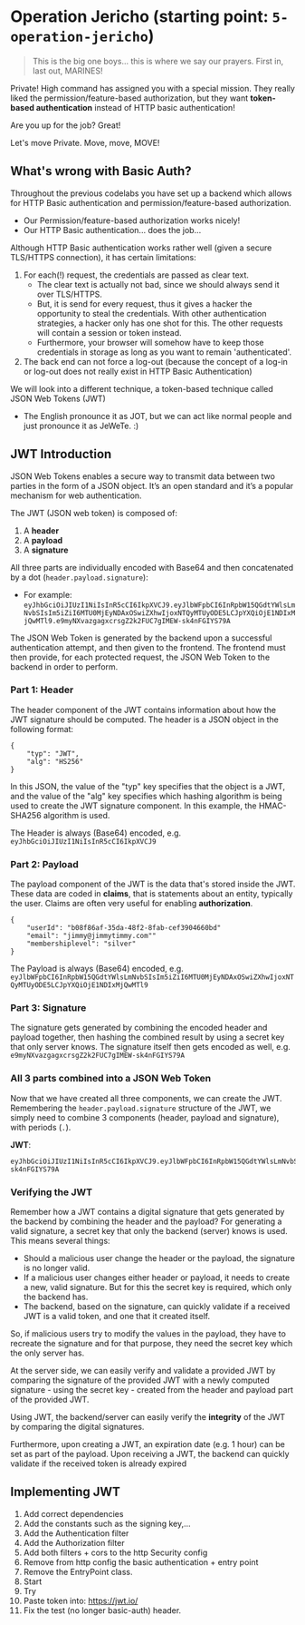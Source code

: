 # Operation Jericho (starting point: `5-operation-jericho`)

> This is the big one boys... this is where we say our prayers. First in, last out, MARINES!

Private! High command has assigned you with a special mission. They really liked the permission/feature-based authorization, 
but they want **token-based authentication** instead of HTTP basic authentication!

Are you up for the job? Great!

Let's move Private. Move, move, MOVE!  

## What's wrong with Basic Auth?

Throughout the previous codelabs you have set up a backend which allows for HTTP Basic authentication and permission/feature-based authorization.
- Our Permission/feature-based authorization works nicely!
- Our HTTP Basic authentication... does the job...

Although HTTP Basic authentication works rather well (given a secure TLS/HTTPS connection), it has certain limitations:
1. For each(!) request, the credentials are passed as clear text.
    - The clear text is actually not bad, since we should always send it over TLS/HTTPS.
    - But, it is send for every request, thus it gives a hacker the opportunity to steal the credentials. With other authentication strategies,
    a hacker only has one shot for this. The other requests will contain a session or token instead.
    - Furthermore, your browser will somehow have to keep those credentials in storage as long as you want to remain 'authenticated'. 
2. The back end can not force a log-out (because the concept of a log-in or log-out does not really exist in HTTP Basic Authentication) 

We will look into a different technique, a token-based technique called JSON Web Tokens (JWT)
- The English pronounce it as JOT, but we can act like normal people and just pronounce it as JeWeTe. :)

## JWT Introduction

JSON Web Tokens enables a secure way to transmit data between two parties in the form of a JSON object. It’s an open standard and it’s a popular mechanism for web authentication.

The JWT (JSON web token) is composed of:
1. A **header**
2. A **payload**
3. A **signature**
 
All three parts are individually encoded with Base64 and then concatenated by a dot (`header.payload.signature`):
- For example: 
    ```eyJhbGciOiJIUzI1NiIsInR5cCI6IkpXVCJ9.eyJlbWFpbCI6InRpbW15QGdtYWlsLmNvbSIsIm5iZiI6MTU0MjEyNDAxOSwiZXhwIjoxNTQyMTUyODE5LCJpYXQiOjE1NDIxMjQwMTl9.e9myNXvazgagxcrsgZ2k2FUC7gIMEW-sk4nFGIYS79A```

The JSON Web Token is generated by the backend upon a successful authentication attempt, and then given to the frontend. 
The frontend must then provide, for each protected request, the JSON Web Token to the backend in order to perform. 

### Part 1: Header
The header component of the JWT contains information about how the JWT signature should be computed. The header is a JSON object in the following format:
```
{
    "typ": "JWT",
    "alg": "HS256"
}
```

In this JSON, the value of the "typ" key specifies that the object is a JWT, and the value of the "alg" key specifies which hashing algorithm is being used to create the JWT signature component. 
In this example, the HMAC-SHA256 algorithm is used.

The Header is always (Base64) encoded, e.g. `eyJhbGciOiJIUzI1NiIsInR5cCI6IkpXVCJ9`

### Part 2: Payload
The payload component of the JWT is the data that's stored inside the JWT. These data are coded in **claims**, that is statements about an entity, 
typically the user. Claims are often very useful for enabling **authorization**.
```
{
    "userId": "b08f86af-35da-48f2-8fab-cef3904660bd"
	"email": "jimmy@jimmytimmy.com""
	"membershiplevel": "silver"
}
```

The Payload is always (Base64) encoded, e.g. `eyJlbWFpbCI6InRpbW15QGdtYWlsLmNvbSIsIm5iZiI6MTU0MjEyNDAxOSwiZXhwIjoxNTQyMTUyODE5LCJpYXQiOjE1NDIxMjQwMTl9`

### Part 3: Signature
The signature gets generated by combining the encoded header and payload together, then hashing the combined result by using a secret key that only server knows.
The signature itself then gets encoded as well, e.g. `e9myNXvazgagxcrsgZ2k2FUC7gIMEW-sk4nFGIYS79A`

### All 3 parts combined into a JSON Web Token
Now that we have created all three components, we can create the JWT. Remembering the `header.payload.signature` structure of the JWT, 
we simply need to combine 3 components (header, payload and signature), with periods (`.`).

**JWT**:
```
eyJhbGciOiJIUzI1NiIsInR5cCI6IkpXVCJ9.eyJlbWFpbCI6InRpbW15QGdtYWlsLmNvbSIsIm5iZiI6MTU0MjEyNDAxOSwiZXhwIjoxNTQyMTUyODE5LCJpYXQiOjE1NDIxMjQwMTl9.e9myNXvazgagxcrsgZ2k2FUC7gIMEW-sk4nFGIYS79A
```

### Verifying the JWT

Remember how a JWT contains a digital signature that gets generated by the backend by combining the header and the payload? 
For generating a valid signature, a secret key that only the backend (server) knows is used. This means several things:
- Should a malicious user change the header or the payload, the signature is no longer valid.
- If a malicious user changes either header or payload, it needs to create a new, valid signature. But for this the secret key is required, which only the backend has.
- The backend, based on the signature, can quickly validate if a received JWT is a valid token, and one that it created itself. 

So, if malicious users try to modify the values in the payload, they have to recreate the signature and for that purpose, 
they need the secret key which the only server has. 

At the server side, we can easily verify and validate a provided JWT by comparing the signature of the provided JWT 
with a newly computed signature - using the secret key - created from the header and payload part of the provided JWT.

Using JWT, the backend/server can easily verify the **integrity** of the JWT by comparing the digital signatures.

Furthermore, upon creating a JWT, an expiration date (e.g. 1 hour) can be set as part of the payload. Upon receiving a JWT, 
the backend can quickly validate if the received token is already expired

## Implementing JWT

1. Add correct dependencies
2. Add the constants such as the signing key,...
3. Add the Authentication filter
4. Add the Authorization filter
5. Add both filters + cors to the http Security config
6. Remove from http config the basic authentication + entry point
7. Remove the EntryPoint class.
8. Start
9. Try
10. Paste token into: https://jwt.io/
11. Fix the test (no longer basic-auth) header.
